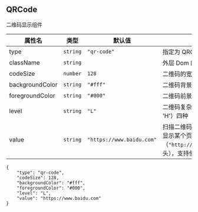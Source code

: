 ## QRCode

二维码显示组件

| 属性名          | 类型     | 默认值                    | 说明                                                                                                                          |
| --------------- | -------- | ------------------------- | ----------------------------------------------------------------------------------------------------------------------------- |
| type            | `string` | `"qr-code"`               | 指定为 QRCode 渲染器                                                                                                          |
| className       | `string` |                           | 外层 Dom 的类名                                                                                                               |
| codeSize        | `number` | `128`                     | 二维码的宽高大小                                                                                                              |
| backgroundColor | `string` | `"#fff"`                  | 二维码背景色                                                                                                                  |
| foregroundColor | `string` | `"#000"`                  | 二维码前景色                                                                                                                  |
| level           | `string` | `"L"`                     | 二维码复杂级别，有（'L' 'M' 'Q' 'H'）四种                                                                                     |
| value           | `string` | `"https://www.baidu.com"` | 扫描二维码后显示的文本，如果要显示某个页面请输入完整 url（`"http://..."`或`"https://..."`开头），支持使用 `${xxx}` 来获取变量 |

```schema:height="300" scope="body"
{
    "type": "qr-code",
    "codeSize": 128,
    "backgroundColor": "#fff",
    "foregroundColor": "#000",
    "level": "L",
    "value": "https://www.baidu.com"
}
```
